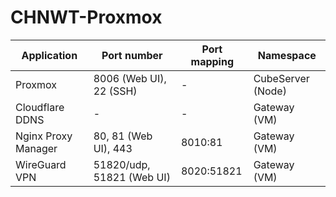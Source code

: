 # CHNWT-Proxmox

| Application         | Port number               | Port mapping | Namespace         |
| ------------------- | ------------------------- | ------------ | ----------------- |
| Proxmox             | 8006 (Web UI), 22 (SSH)   | -            | CubeServer (Node) |
| Cloudflare DDNS     | -                         | -            | Gateway (VM)      |
| Nginx Proxy Manager | 80, 81 (Web UI), 443      | 8010:81      | Gateway (VM)      |
| WireGuard VPN       | 51820/udp, 51821 (Web UI) | 8020:51821   | Gateway (VM)      |
